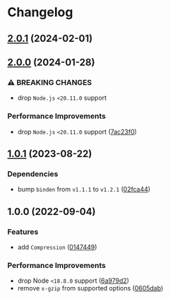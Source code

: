 # Changelog

## [2.0.1](https://github.com/binden-js/compression/compare/v2.0.0...v2.0.1) (2024-02-01)

## [2.0.0](https://github.com/binden-js/compression/compare/v1.0.1...v2.0.0) (2024-01-28)

### ⚠ BREAKING CHANGES

- drop `Node.js` `<20.11.0` support

### Performance Improvements

- drop `Node.js` `<20.11.0` support ([7ac23f0](https://github.com/binden-js/compression/commit/7ac23f01ddce1e0489fc03f1c1b39cc4880e4473))

## [1.0.1](https://github.com/binden-js/compression/compare/v1.0.0...v1.0.1) (2023-08-22)

### Dependencies

- bump `binden` from `v1.1.1` to `v1.2.1` ([02fca44](https://github.com/binden-js/compression/commit/02fca443854acefb7737dcd69d83f8c038dd2c2a))

## 1.0.0 (2022-09-04)

### Features

- add `Compression` ([0147449](https://github.com/binden-js/compression/commit/0147449d1ea8f5ad3f6cf54b953c78efa8c40b65))

### Performance Improvements

- drop Node `<18.8.0` support ([6a979d2](https://github.com/binden-js/compression/commit/6a979d27309b61a931f475ed84fe04ccd33b9ca9))
- remove `x-gzip` from supported options ([0605dab](https://github.com/binden-js/compression/commit/0605dab10a449124617b7cc80838c1c32fe99418))
